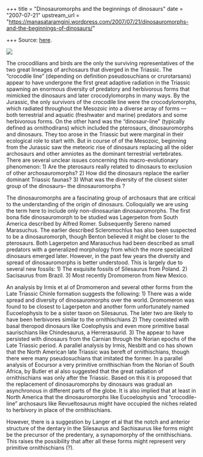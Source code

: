 +++
title = "Dinosauromorphs and the beginnings of dinosaurs"
date = "2007-07-21"
upstream_url = "https://manasataramgini.wordpress.com/2007/07/21/dinosauromorphs-and-the-beginnings-of-dinosaurs/"

+++
Source: [here](https://manasataramgini.wordpress.com/2007/07/21/dinosauromorphs-and-the-beginnings-of-dinosaurs/).



[![](https://i2.wp.com/bp2.blogger.com/_ZhvcTTaaD_4/RqGmYR_WxfI/AAAAAAAAAMs/HA5HBG9_pew/s320/dinosauromorphs.jpg)](http://bp2.blogger.com/_ZhvcTTaaD_4/RqGmYR_WxfI/AAAAAAAAAMs/HA5HBG9_pew/s1600-h/dinosauromorphs.jpg)

The crocodilians and birds are the only the surviving representatives of
the two great lineages of archosaurs that diverged in the Triassic. The
“crocodile line” (depending on definition pseudosuchians or
crurotarsans) appear to have undergone the first great adaptive
radiation in the Triassic spawning an enormous diversity of predatory
and herbivorous forms that mimicked the dinosaurs and later
crocodylomorphs in many ways. By the Jurassic, the only survivors of the
crocodile line were the crocodylomorphs, which radiated throughout the
Mesozoic into a diverse array of forms — both terrestrial and aquatic
(freshwater and marine) predators and some herbivorous forms. On the
other hand was the “dinosaur-line” (typically defined as ornithodirans)
which included the pterosaurs, dinosauromorphs and dinosaurs. They too
arose in the Triassic but were marginal in their ecological role to
start with. But in course of of the Mesozoic, beginning from the
Jurassic saw the meteoric rise of dinosaurs replacing all the older
archosaurs and other amniotes as the dominant terrestrial vertebrates.
There are several unclear issues concerning this macro-evolutionary
phenomenon: 1) Are the pterosaurs really related to dinosaurs to
exclusion of other archosauromorphs? 2) How did the dinosaurs replace
the earlier dominant Triassic faunas? 3) What was the diversity of the
closest sister group of the dinosaurs– the dinosauromorphs ?

The dinosauromorphs are a fascinating group of archosaurs that are
critical to the understanding of the origin of dinosaurs. Colloquially
we are using the term here to include only non-dinosaurian
dinosauromorphs. The first bona fide dinosauromorph to be studied was
Lagerpeton from South America described by Alfred Romer. Subsequently
Sereno named Marasuchus. The earlier described Scleromochlus has also
been suspected to be a dinosauromorph, though Benton believed it might
be closer to the pterosaurs. Both Lagerpeton and Marasuchus had been
described as small predators with a generalized morphology from which
the more specialized dinosaurs emerged later. However, in the past few
years the diversity and spread of dinosauromorphs is better understood.
This is largely due to several new fossils: 1) The exquisite fossils of
Silesaurus from Poland. 2) Sacisaurus from Brazil. 3) Most recently
Dromomeron from New Mexico.

An analysis by Irmis et al of Dromomeron and several other forms from
the Late Triassic Chinle formation suggests the following: 1) There was
a wide spread and diversity of dinosauromorphs over the world.
Dromomeron was found to be closest to Lagerpeton and another form
unfortunately named Eucoelophysis to be a sister taxon on Silesaurus.
The later two are likely to have been herbivores similar to the
ornithischians 2) They coexisted with basal theropod dinosaurs like
Coelophysis and even more primitive basal saurischians like
Chindesaurus, a Herrerasaurid. 3) The appear to have persisted with
dinosaurs from the Carnian through the Norian epochs of the Late
Triassic period. A parallel analysis by Irmis, Nesbitt and co has shown
that the North American late Triassic was bereft of ornithischians,
though there were many pseudosuchians that imitated the former. In a
parallel analysis of Eocursor a very primitive ornithischian from the
Norian of South Africa, by Butler et al also suggested that the great
radiation of ornithischians was only after the Triassic. Based on this
it is proposed that the replacement of dinosauromorphs by dinosaurs was
gradual an asynchronous in different parts of the globe. It is also
implied that at least in North America that the dinosauromorphs like
Eucoelophysis and “crocodile-line” archosaurs like Revueltosaurus might
have occupied the niches related to herbivory in place of the
ornithischians.

However, there is a suggestion by Langer et al that the notch and
anterior structure of the dentary in the Silesaurus and Sachisaurus like
forms might be the precursor of the predentary, a synapomorphy of the
ornithischians. This raises the possibility that after all these forms
might represent very primitive ornithischians (?).

